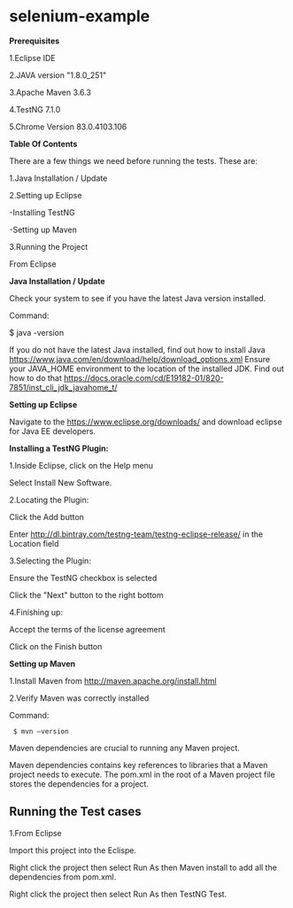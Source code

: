 # selenium-example 

**Prerequisites**

1.Eclipse IDE 

2.JAVA version "1.8.0_251"

3.Apache Maven 3.6.3

4.TestNG 7.1.0

5.Chrome Version 83.0.4103.106 

**Table Of Contents**

There are a few things we need before running the tests. These are:

1.Java Installation / Update

2.Setting up Eclipse

  -Installing TestNG
  
  -Setting up Maven
  
3.Running the Project

  From Eclipse

**Java Installation / Update**

Check your system to see if you have the latest Java version installed.

Command:

$ java -version

If you do not have the latest Java installed, find out how to install Java https://www.java.com/en/download/help/download_options.xml
Ensure your JAVA_HOME environment to the location of the installed JDK. Find out how to do that https://docs.oracle.com/cd/E19182-01/820-7851/inst_cli_jdk_javahome_t/

**Setting up Eclipse**

Navigate to the https://www.eclipse.org/downloads/ and download eclipse for Java EE developers.

**Installing a TestNG Plugin:**

  1.Inside Eclipse, click on the Help menu
  
  Select Install New Software.
  
 2.Locating the Plugin:
 
   Click the Add button
   
   Enter http://dl.bintray.com/testng-team/testng-eclipse-release/ in the Location field
   
 3.Selecting the Plugin:
 
   Ensure the TestNG checkbox is selected
   
   Click the "Next" button to the right bottom
   
 4.Finishing up:
 
   Accept the terms of the license agreement
   
   Click on the Finish button
   
**Setting up Maven**
   
1.Install Maven from http://maven.apache.org/install.html

2.Verify Maven was correctly installed

  Command:
   
     $ mvn –version
     
Maven dependencies are crucial to running any Maven project.

Maven dependencies contains key references to libraries that a Maven project needs to execute. The pom.xml in the root of a Maven project file stores the dependencies for a project.

## Running the Test cases

1.From Eclipse

  Import this project into the Eclispe. 
  
  Right click the project then select Run As then Maven install to add all the dependencies from pom.xml.
  
  Right click the project then select Run As then TestNG Test.
  
  
  
  

